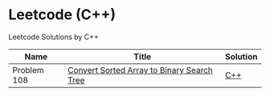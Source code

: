 Leetcode (C++)
========

Leetcode Solutions by C++

| Name | Title | Solution |
| ------------ | ------------ | ------------ |
|Problem 108|[Convert Sorted Array to Binary Search Tree](https://leetcode.com/problems/convert-sorted-array-to-binary-search-tree/)|[C++](./ConvertSortedArraytoBinarySearchTree/ConvertSortedArraytoBinarySearchTree.cpp)|
